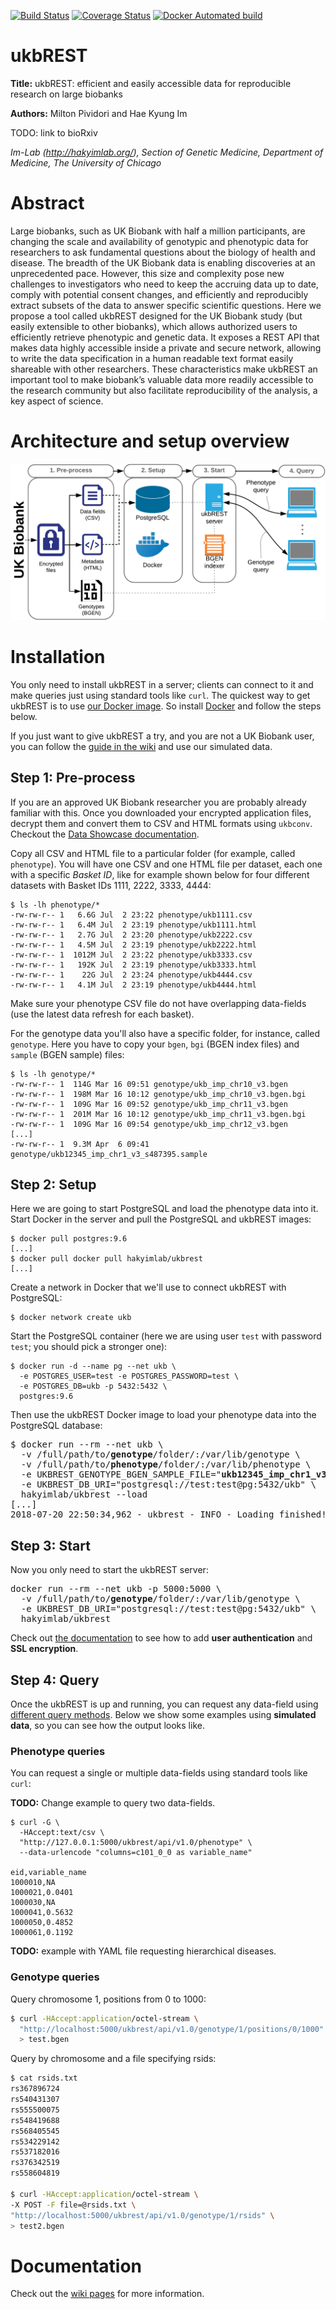 [![Build Status](https://travis-ci.org/hakyimlab/ukbrest.svg?branch=master)](https://travis-ci.org/hakyimlab/ukbrest)
[![Coverage Status](https://coveralls.io/repos/github/hakyimlab/ukbrest/badge.svg?branch=master)](https://coveralls.io/github/hakyimlab/ukbrest?branch=master)
[![Docker Automated build](https://img.shields.io/docker/automated/jrottenberg/ffmpeg.svg)](https://hub.docker.com/r/hakyimlab/ukbrest/)


# ukbREST

**Title:** ukbREST: efficient and easily accessible data for reproducible research on large biobanks

**Authors:** Milton Pividori and Hae Kyung Im

TODO: link to bioRxiv

*Im-Lab (http://hakyimlab.org/), Section of Genetic Medicine, Department of Medicine, The University of Chicago*

# Abstract
Large biobanks, such as UK Biobank with half a million participants, are
changing the scale and availability of genotypic and phenotypic data for
researchers to ask fundamental questions about the biology of health and
disease. The breadth of the UK Biobank data is enabling discoveries at an
unprecedented pace.  However, this size and complexity pose new challenges to
investigators who need to keep the accruing data up to date, comply with
potential consent changes, and efficiently and reproducibly extract subsets of
the data to answer specific scientific questions.  Here we propose a tool
called ukbREST designed for the UK Biobank study (but easily extensible to
other biobanks), which allows authorized users to efficiently retrieve
phenotypic and genetic data. It exposes a REST API that makes data highly
accessible inside a private and secure network, allowing to write the data
specification in a human readable text format easily shareable with other
researchers.  These characteristics make ukbREST an important tool to make
biobank’s valuable data more readily accessible to the research community but
also facilitate reproducibility of the analysis, a key aspect of science.

# Architecture and setup overview
![Setup and architecture image](/misc/ukbrest_arch.png)

# Installation
You only need to install ukbREST in a server; clients can connect to it and
make queries just using standard tools like `curl`. The quickest way to get ukbREST is to use
[our Docker image](https://hub.docker.com/r/hakyimlab/ukbrest/). So install
[Docker](https://docs.docker.com/) and follow the steps below.

If you just want to give ukbREST a try, and you are not a UK Biobank user, you
can follow the [guide in the wiki](https://github.com/hakyimlab/ukbrest/wiki)
and use our simulated data.

## Step 1: Pre-process
If you are an approved UK Biobank researcher you are probably already familiar with this.
Once you downloaded your encrypted application files, decrypt them and convert them
to CSV and HTML formats using `ukbconv`. Checkout the
[Data Showcase documentation](http://biobank.ctsu.ox.ac.uk/crystal/).

Copy all CSV and HTML file to a particular folder (for example, called `phenotype`).
You will have one CSV and one HTML file per dataset, each one with a specific *Basket ID*, like
for example shown below for four different datasets with Basket IDs 1111, 2222, 3333, 4444:
```
$ ls -lh phenotype/*
-rw-rw-r-- 1   6.6G Jul  2 23:22 phenotype/ukb1111.csv
-rw-rw-r-- 1   6.4M Jul  2 23:19 phenotype/ukb1111.html
-rw-rw-r-- 1   2.7G Jul  2 23:20 phenotype/ukb2222.csv
-rw-rw-r-- 1   4.5M Jul  2 23:19 phenotype/ukb2222.html
-rw-rw-r-- 1  1012M Jul  2 23:22 phenotype/ukb3333.csv
-rw-rw-r-- 1   192K Jul  2 23:19 phenotype/ukb3333.html
-rw-rw-r-- 1    22G Jul  2 23:24 phenotype/ukb4444.csv
-rw-rw-r-- 1   4.1M Jul  2 23:19 phenotype/ukb4444.html
```

Make sure your phenotype CSV file do not have overlapping data-fields (use the latest
data refresh for each basket).

For the genotype data you'll also have a specific folder, for instance, called `genotype`.
Here you have to copy your `bgen`, `bgi` (BGEN index files) and `sample` (BGEN sample) files:

```
$ ls -lh genotype/*
-rw-rw-r-- 1  114G Mar 16 09:51 genotype/ukb_imp_chr10_v3.bgen
-rw-rw-r-- 1  198M Mar 16 10:12 genotype/ukb_imp_chr10_v3.bgen.bgi
-rw-rw-r-- 1  109G Mar 16 09:52 genotype/ukb_imp_chr11_v3.bgen
-rw-rw-r-- 1  201M Mar 16 10:12 genotype/ukb_imp_chr11_v3.bgen.bgi
-rw-rw-r-- 1  109G Mar 16 09:54 genotype/ukb_imp_chr12_v3.bgen
[...]
-rw-rw-r-- 1  9.3M Apr  6 09:41 genotype/ukb12345_imp_chr1_v3_s487395.sample
```

## Step 2: Setup
Here we are going to start PostgreSQL and load the phenotype data into it.
Start Docker in the server and pull the PostgreSQL and ukbREST images:

```
$ docker pull postgres:9.6
[...]
$ docker pull docker pull hakyimlab/ukbrest
[...]
```

Create a network in Docker that we'll use to connect ukbREST with PostgreSQL:

```
$ docker network create ukb
```

Start the PostgreSQL container (here we are using user `test` with password `test`; you should
pick a stronger one):

```
$ docker run -d --name pg --net ukb \
  -e POSTGRES_USER=test -e POSTGRES_PASSWORD=test \
  -e POSTGRES_DB=ukb -p 5432:5432 \
  postgres:9.6
```

Then use the ukbREST Docker image to load your phenotype data into the PostgreSQL database:

<pre>
$ docker run --rm --net ukb \
  -v /full/path/to/<b>genotype</b>/folder/:/var/lib/genotype \
  -v /full/path/to/<b>phenotype</b>/folder/:/var/lib/phenotype \
  -e UKBREST_GENOTYPE_BGEN_SAMPLE_FILE="<b>ukb12345_imp_chr1_v3_s487395.sample</b>" \
  -e UKBREST_DB_URI="postgresql://test:test@pg:5432/ukb" \
  hakyimlab/ukbrest --load
[...]
2018-07-20 22:50:34,962 - ukbrest - INFO - Loading finished!
</pre>

## Step 3: Start
Now you only need to start the ukbREST server:

<pre>
docker run --rm --net ukb -p 5000:5000 \
  -v /full/path/to/<b>genotype</b>/folder/:/var/lib/genotype \
  -e UKBREST_DB_URI="postgresql://test:test@pg:5432/ukb" \
  hakyimlab/ukbrest
</pre>

Check out [the documentation](https://github.com/hakyimlab/ukbrest/wiki)
to see how to add **user authentication** and **SSL encryption**.

## Step 4: Query
Once the ukbREST is up and running, you can request any data-field using
[different query methods](https://github.com/hakyimlab/ukbrest/wiki/Phenotype-queries).
Below we show some examples using **simulated data**, so you can see how the output
looks like.

### Phenotype queries
You can request a single or multiple data-fields using standard tools like `curl`:

**TODO:** Change example to query two data-fields.

```
$ curl -G \
  -HAccept:text/csv \
  "http://127.0.0.1:5000/ukbrest/api/v1.0/phenotype" \
  --data-urlencode "columns=c101_0_0 as variable_name"

eid,variable_name
1000010,NA
1000021,0.0401
1000030,NA
1000041,0.5632
1000050,0.4852
1000061,0.1192
```

**TODO:** example with YAML file requesting hierarchical diseases.

### Genotype queries
Query chromosome 1, positions from 0 to 1000:
```bash
$ curl -HAccept:application/octel-stream \
  "http://localhost:5000/ukbrest/api/v1.0/genotype/1/positions/0/1000" \
  > test.bgen
```

Query by chromosome and a file specifying rsids:
```bash
$ cat rsids.txt
rs367896724
rs540431307
rs555500075
rs548419688
rs568405545
rs534229142
rs537182016
rs376342519
rs558604819

$ curl -HAccept:application/octel-stream \
-X POST -F file=@rsids.txt \
"http://localhost:5000/ukbrest/api/v1.0/genotype/1/rsids" \
> test2.bgen
```


# Documentation

Check out the [wiki pages](https://github.com/hakyimlab/ukbrest/wiki) for more information.
